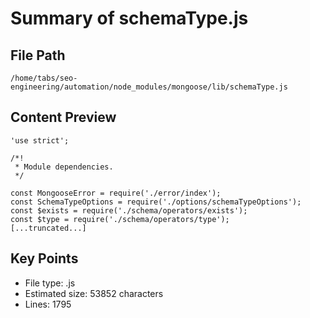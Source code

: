 # Summary of schemaType.js
  
## File Path
`/home/tabs/seo-engineering/automation/node_modules/mongoose/lib/schemaType.js`

## Content Preview
```
'use strict';

/*!
 * Module dependencies.
 */

const MongooseError = require('./error/index');
const SchemaTypeOptions = require('./options/schemaTypeOptions');
const $exists = require('./schema/operators/exists');
const $type = require('./schema/operators/type');
[...truncated...]
```

## Key Points
- File type: .js
- Estimated size: 53852 characters
- Lines: 1795
